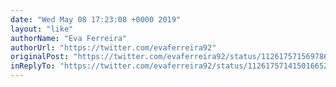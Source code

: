 ```yaml
---
date: "Wed May 08 17:23:08 +0000 2019"
layout: "like"
authorName: "Eva Ferreira"
authorUrl: "https://twitter.com/evaferreira92"
originalPost: "https://twitter.com/evaferreira92/status/1126175715697860611"
inReplyTo: "https://twitter.com/evaferreira92/status/1126175714150166529"
---
```

